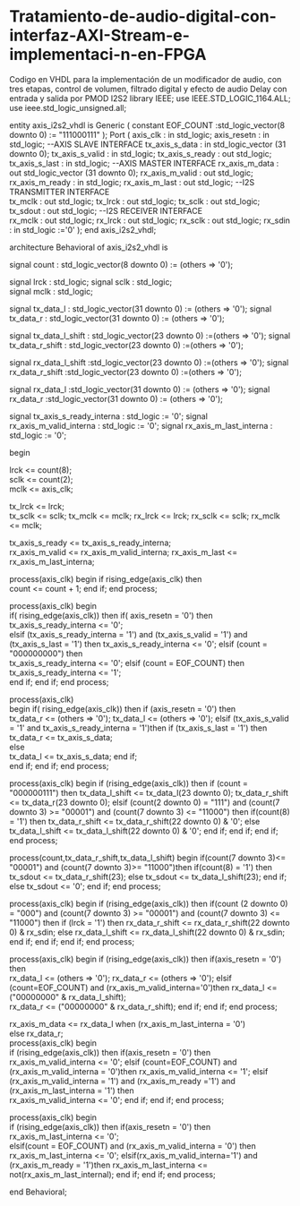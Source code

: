 # Tratamiento-de-audio-digital-con-interfaz-AXI-Stream-e-implementaci-n-en-FPGA
Codigo en VHDL para la implementación de un modificador de audio, con tres etapas, control de volumen, filtrado digital y efecto de audio Delay con entrada y salida por PMOD I2S2
library IEEE;
use IEEE.STD_LOGIC_1164.ALL;
use ieee.std_logic_unsigned.all;
 
entity axis_i2s2_vhdl is
 Generic ( constant EOF_COUNT :std_logic_vector(8 downto 0) := "111000111" ); 
    Port ( axis_clk    : in std_logic;
           axis_resetn : in std_logic;
          --AXIS SLAVE INTERFACE
           tx_axis_s_data  : in  std_logic_vector (31 downto 0);
           tx_axis_s_valid : in  std_logic;
           tx_axis_s_ready : out std_logic;
           tx_axis_s_last  : in  std_logic;
          --AXIS MASTER INTERFACE
           rx_axis_m_data  : out std_logic_vector (31 downto 0);
           rx_axis_m_valid : out std_logic;
           rx_axis_m_ready : in  std_logic;
           rx_axis_m_last  : out std_logic;
          --I2S TRANSMITTER INTERFACE  
           tx_mclk  : out std_logic;
           tx_lrck  : out std_logic;
           tx_sclk  : out std_logic;
           tx_sdout : out std_logic;
          --I2S RECEIVER INTERFACE   
           rx_mclk : out std_logic;
           rx_lrck : out std_logic;
           rx_sclk : out std_logic;
           rx_sdin : in  std_logic :='0' );
end axis_i2s2_vhdl;
 
architecture Behavioral of axis_i2s2_vhdl is

signal count : std_logic_vector(8 downto 0) := (others => '0');                            
                                              
signal lrck : std_logic; 
signal sclk : std_logic;  
signal mclk : std_logic;
  
signal tx_data_l : std_logic_vector(31 downto 0) := (others => '0');
signal tx_data_r : std_logic_vector(31 downto 0) := (others => '0');
  
signal tx_data_l_shift : std_logic_vector(23 downto 0) :=(others => '0');
signal tx_data_r_shift : std_logic_vector(23 downto 0) :=(others => '0');
  
signal rx_data_l_shift :std_logic_vector(23 downto 0) :=(others => '0');
signal rx_data_r_shift :std_logic_vector(23 downto 0) :=(others => '0');
  
signal rx_data_l :std_logic_vector(31 downto 0) := (others => '0');
signal rx_data_r :std_logic_vector(31 downto 0) := (others => '0');  

signal tx_axis_s_ready_interna : std_logic := '0';
signal rx_axis_m_valid_interna : std_logic := '0';
signal rx_axis_m_last_interna  : std_logic := '0'; 

begin
 
lrck <= count(8);  
sclk <= count(2);   
mclk <= axis_clk;

  tx_lrck <= lrck;  
  tx_sclk <= sclk;
  tx_mclk <= mclk;
  rx_lrck <= lrck;
  rx_sclk <= sclk;
  rx_mclk <= mclk;
   
 tx_axis_s_ready <= tx_axis_s_ready_interna;      
 rx_axis_m_valid <= rx_axis_m_valid_interna; 
 rx_axis_m_last  <= rx_axis_m_last_interna; 
 
process(axis_clk)
begin
    if rising_edge(axis_clk) then  
          count <= count + 1;
    end if;
end process;
  
process(axis_clk)
begin                                       
 if( rising_edge(axis_clk)) then
    if( axis_resetn = '0') then
          tx_axis_s_ready_interna <= '0';  
    elsif (tx_axis_s_ready_interna = '1') and (tx_axis_s_valid = '1')
               and (tx_axis_s_last = '1') then 
          tx_axis_s_ready_interna <= '0';
    elsif (count = "000000000") then  
          tx_axis_s_ready_interna <= '0';
    elsif (count = EOF_COUNT) then 
          tx_axis_s_ready_interna <= '1';   
     end if;
   end if;
end process;
 
process(axis_clk)    
begin
   if( rising_edge(axis_clk)) then
       if (axis_resetn = '0') then    
           tx_data_r <= (others => '0');
           tx_data_l <= (others => '0');
       elsif (tx_axis_s_valid = '1' and tx_axis_s_ready_interna = '1')then 
       if (tx_axis_s_last = '1') then                            
           tx_data_r <= tx_axis_s_data;                           
       else         
          tx_data_l <= tx_axis_s_data;
        end if;     
       end if;
     end if;
  end process;
    
process(axis_clk)
begin
  if (rising_edge(axis_clk)) then
      if (count = "000000111") then
         tx_data_l_shift <= tx_data_l(23 downto 0);
         tx_data_r_shift <= tx_data_r(23 downto 0);
      elsif (count(2 downto 0) = "111") and (count(7 downto 3) >= "00001")
         and (count(7 downto 3) <= "11000") then 
         if(count(8) = '1') then
            tx_data_r_shift <= tx_data_r_shift(22 downto 0) & '0'; 
         else
            tx_data_l_shift <= tx_data_l_shift(22 downto 0) & '0';
         end if;
       end if;
   end if;
end process;
      
process(count,tx_data_r_shift,tx_data_l_shift)
begin
  if(count(7 downto 3)<= "00001") and (count(7 downto 3)>= "11000")then
            if(count(8) = '1') then
                tx_sdout <= tx_data_r_shift(23); 
            else
                tx_sdout <= tx_data_l_shift(23);
            end if;
        else
            tx_sdout <= '0';
        end if;
    end process;  
       
  process(axis_clk)
  begin
     if (rising_edge(axis_clk)) then
       if(count (2 downto 0) = "000") and (count(7 downto 3) >= "00001")
     and (count(7 downto 3) <= "11000") then
         if (lrck = '1') then
             rx_data_r_shift <= rx_data_r_shift(22 downto 0) & rx_sdin;
         else
             rx_data_l_shift <= rx_data_l_shift(22 downto 0) & rx_sdin;
         end if;
        end if;
       end if;
    end process;
    
process(axis_clk)
begin
  if (rising_edge(axis_clk)) then
      if(axis_resetn = '0') then  
         rx_data_l <= (others => '0');
         rx_data_r <= (others => '0');
      elsif (count=EOF_COUNT) and (rx_axis_m_valid_interna='0')then
         rx_data_l <= ("00000000" & rx_data_l_shift);                  
         rx_data_r <= ("00000000" & rx_data_r_shift);
        end if;
        end if;
    end process;
      
  rx_axis_m_data <=  rx_data_l when (rx_axis_m_last_interna = '0')     
                                  else  rx_data_r;  
  process(axis_clk)
  begin                                                  
    if (rising_edge(axis_clk)) then
      if(axis_resetn = '0') then
          rx_axis_m_valid_interna <= '0';
       elsif (count=EOF_COUNT) and (rx_axis_m_valid_interna = '0')then 
            rx_axis_m_valid_interna <= '1';
       elsif (rx_axis_m_valid_interna = '1') and (rx_axis_m_ready ='1')
         and (rx_axis_m_last_interna = '1') then  
                      rx_axis_m_valid_interna <= '0';
            end if;
        end if;
  end process;
    
process(axis_clk)
begin                                                    
  if (rising_edge(axis_clk)) then
     if(axis_resetn = '0') then
         rx_axis_m_last_interna <= '0';  
     elsif(count = EOF_COUNT) and (rx_axis_m_valid_interna = '0') then
         rx_axis_m_last_interna <= '0';
     elsif(rx_axis_m_valid_interna='1') and (rx_axis_m_ready = '1')then
           rx_axis_m_last_interna <= not(rx_axis_m_last_internal);
     end if;
     end if;
    end process;
  
end Behavioral;

